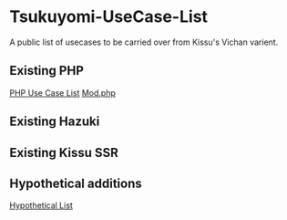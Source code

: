 # Tsukuyomi-UseCase-List
A public list of usecases to be carried over from Kissu's Vichan varient.

## Existing PHP
 <a href="https://github.com/ECHibiki/Tsukuyomi-UseCase-List/blob/main/PHP%20Use%20Case%20List.md">PHP Use Case List</a>
 <a href="https://github.com/ECHibiki/Tsukuyomi-UseCase-List/blob/main/Mod PHP Use Cases.md.md">Mod.php</a>
## Existing Hazuki

## Existing Kissu SSR

## Hypothetical additions
 <a href="https://github.com/ECHibiki/Tsukuyomi-UseCase-List/blob/main/Hypothetical%20Ideas.md">Hypothetical List</a>

